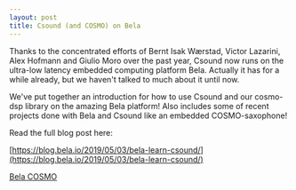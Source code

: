 ```yaml
---
layout: post
title: Csound (and COSMO) on Bela 
---
```


Thanks to the concentrated efforts of Bernt Isak Wærstad, Victor Lazarini, Alex Hofmann and Giulio Moro over the past year, Csound now runs on the ultra-low latency embedded computing platform Bela. Actually it has for a while already, but we haven't talked to much about it until now. 

We've put together an introduction for how to use Csound and our cosmo-dsp library on the amazing Bela platform! Also includes some of recent projects done with Bela and Csound like an embedded COSMO-saxophone!

Read the full blog post here:

[https://blog.bela.io/2019/05/03/bela-learn-csound/](https://blog.bela.io/2019/05/03/bela-learn-csound/)


[Bela COSMO](http://cosmoproject.github.io/images/NIME2018/performance_preparations.jpg)